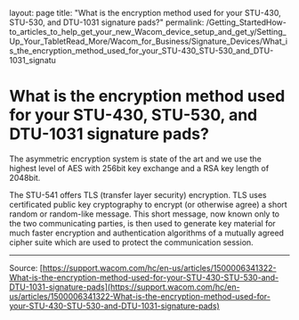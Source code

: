 layout: page
title: "What is the encryption method used for your STU-430, STU-530, and DTU-1031 signature pads?"
permalink: /Getting_StartedHow-to_articles_to_help_get_your_new_Wacom_device_setup_and_get_y/Setting_Up_Your_TabletRead_More/Wacom_for_Business/Signature_Devices/What_is_the_encryption_method_used_for_your_STU-430_STU-530_and_DTU-1031_signatu

# What is the encryption method used for your STU-430, STU-530, and DTU-1031 signature pads?

The asymmetric encryption system is state of the art and we use the highest level of AES with 256bit key exchange and a RSA key length of 2048bit.


The STU-541 offers TLS (transfer layer security) encryption. TLS uses certificated public key cryptography to encrypt (or otherwise agree) a short random or random-like message. This short message, now known only to the two communicating parties, is then used to generate key material for much faster encryption and authentication algorithms of a mutually agreed cipher suite which are used to protect the communication session.

---
Source: [https://support.wacom.com/hc/en-us/articles/1500006341322-What-is-the-encryption-method-used-for-your-STU-430-STU-530-and-DTU-1031-signature-pads](https://support.wacom.com/hc/en-us/articles/1500006341322-What-is-the-encryption-method-used-for-your-STU-430-STU-530-and-DTU-1031-signature-pads)
